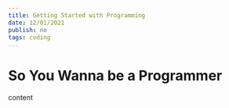 ```yaml
---
title: Getting Started with Programming
date: 12/01/2021
publish: no
tags: coding
...
```


# So You Wanna be a Programmer

content
